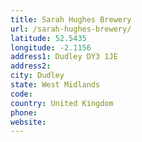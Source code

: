 ```yaml
---
title: Sarah Hughes Brewery
url: /sarah-hughes-brewery/
latitude: 52.5435
longitude: -2.1156
address1: Dudley DY3 1JE
address2: 
city: Dudley
state: West Midlands
code: 
country: United Kingdom
phone: 
website: 
---
```


